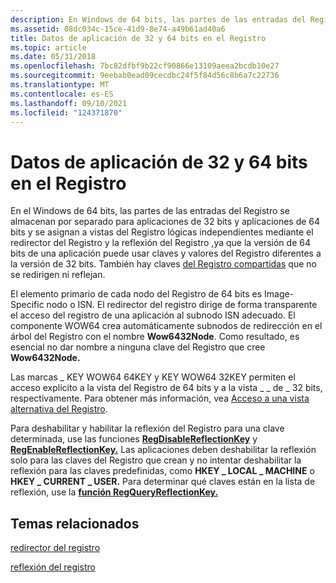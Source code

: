 ```yaml
---
description: En Windows de 64 bits, las partes de las entradas del Registro se almacenan por separado para aplicaciones de 32 bits y aplicaciones de 64 bits y se asignan a vistas de registro lógicas independientes mediante el redirector del Registro y la reflexión del Registro, ya que la versión de 64 bits de una aplicación puede usar diferentes claves y valores del Registro que la versión de 32 bits. También hay claves del Registro compartidas que no se redirigen ni reflejan.
ms.assetid: 08dc034c-15ce-41d9-8e74-a49b61ad40a6
title: Datos de aplicación de 32 y 64 bits en el Registro
ms.topic: article
ms.date: 05/31/2018
ms.openlocfilehash: 7bc82dfbf9b22cf90866e13109aeea2bcdb10e27
ms.sourcegitcommit: 9eebab0ead09cecdbc24f5f84d56c8b6a7c22736
ms.translationtype: MT
ms.contentlocale: es-ES
ms.lasthandoff: 09/10/2021
ms.locfileid: "124371870"
---
```

# <a name="32-bit-and-64-bit-application-data-in-the-registry"></a>Datos de aplicación de 32 y 64 bits en el Registro

En el Windows de 64 bits, las partes de las entradas del Registro se almacenan por separado para aplicaciones de 32 bits y aplicaciones de 64 bits y se asignan a vistas del Registro lógicas independientes mediante el redirector del Registro y la reflexión del Registro [,](/windows/desktop/WinProg64/registry-reflection)ya que la versión de 64 bits de una aplicación puede usar claves y valores del Registro diferentes a la versión de 32 bits. [](/windows/desktop/WinProg64/registry-redirector) También hay claves [del Registro compartidas](/windows/desktop/WinProg64/shared-registry-keys) que no se redirigen ni reflejan.

El elemento primario de cada nodo del Registro de 64 bits es Image-Specific nodo o ISN. El redirector del registro dirige de forma transparente el acceso del registro de una aplicación al subnodo ISN adecuado. El componente WOW64 crea automáticamente subnodos de redirección en el árbol del Registro con el nombre **Wow6432Node**. Como resultado, es esencial no dar nombre a ninguna clave del Registro que cree **Wow6432Node.**

Las marcas \_ KEY WOW64 64KEY y KEY WOW64 32KEY permiten el acceso explícito a la vista del Registro de 64 bits y a la vista \_ \_ de \_ 32 bits, respectivamente. Para obtener más información, vea [Acceso a una vista alternativa del Registro](/windows/desktop/WinProg64/accessing-an-alternate-registry-view).

Para deshabilitar y habilitar la reflexión del Registro para una clave determinada, use las funciones [**RegDisableReflectionKey**](/windows/desktop/api/Winreg/nf-winreg-regdisablereflectionkey) y [**RegEnableReflectionKey.**](/windows/desktop/api/Winreg/nf-winreg-regenablereflectionkey) Las aplicaciones deben deshabilitar la reflexión solo para las claves del Registro que crean y no intentar deshabilitar la reflexión para las claves predefinidas, como **HKEY \_ LOCAL \_ MACHINE** o **HKEY \_ CURRENT \_ USER.** Para determinar qué claves están en la lista de reflexión, use la [**función RegQueryReflectionKey.**](/windows/desktop/api/WinReg/nf-winreg-regqueryreflectionkey)

## <a name="related-topics"></a>Temas relacionados

<dl> <dt>

[redirector del registro](/windows/desktop/WinProg64/registry-redirector)
</dt> <dt>

[reflexión del registro](/windows/desktop/WinProg64/registry-reflection)
</dt> </dl>

 

 
